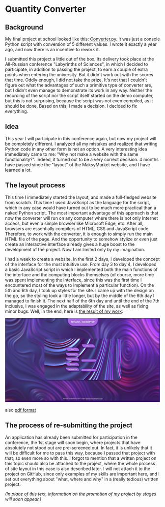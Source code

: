 # Quantity Converter

## Background

My final project at school looked like this: [Converter.py](Converter.py). It was just a console Python script with conversion of 5 different values. I wrote it exactly a year ago, and now there is an incentive to rework it.

I submitted this project a little out of the box. Its delivery took place at the All-Russian conference "Labyrinths of Sciences", in which I decided to participate, in addition to passing the project, to earn a couple of extra points when entering the university. But it didn't work out with the scores that time. Oddly enough, I did not take the prize. It's not that I couldn't figure out what the advantages of such a primitive type of converter are, but I didn't even manage to demonstrate its work in any way. Neither the recording of the script nor the script itself started on the demo computer, but this is not surprising, because the script was not even compiled, as it should be done. Based on this, I made a decision. I decided to fix everything.

## Idea

This year I will participate in this conference again, but now my project will be completely different. I analyzed all my mistakes and realized that writing Python code in any other form is not an option. A very interesting idea immediately came to me: "Why not make a website with the same functionality?". Indeed, it turned out to be a very correct decision. 4 months have passed since the "layout" of the MaksyMarket website, and I have learned a lot.

## The layout process

This time I immediately started the layout, and made a full-fledged website from scratch. This time I used JavaScript as the language for the script, which in any case would have turned out to be much more practical than a naked Python script. The most important advantage of this approach is that now the converter will run on any computer where there is not only Internet access, but even a simple browser like Microsoft Edge, etc. After all, browsers are essentially compilers of HTML, CSS and JavaScript code. Therefore, to work with the converter, it is enough to simply run the main HTML file of the page. And the opportunity to somehow stylize or even just create an interactive interface already gives a huge boost to the development of the project. Now I am limited only by my imagination.

I had a week to create a website. In the first 2 days, I developed the concept of the interface for the most intuitive use. From day 3 to day 4, I developed a basic JavaScript script in which I implemented both the main functions of the interface and the computing blocks themselves (of course, more time was spent implementing the interface, since this was the first time I encountered most of the ways to implement a particular function). On the 5th and 6th day, I took up styles for the site. I came up with the design on the go, so the styling took a little longer, but by the middle of the 6th day I managed to finish it. The next half of the 6th day and until the end of the 7th inclusive, I was engaged in the adaptability of the site, as well as fixing minor bugs. Well, in the end, here is [the result of my work](index.html):

![Index](Converter.jpg)

also [pdf format](Converter.pdf)

## The process of re-submitting the project

An application has already been submitted for participation in the conference, the 1st stage will soon begin, where projects that have absolutely not stood out are pre-screened out. In fact, it is unlikely that it will be difficult for me to pass this way, because I passed that project with that, so even more so with this. I forgot to mention that a written project on this topic should also be attached to the project, where the whole process of site layout in this case is also described later. I will not attach it to the project on GitHub, since only examples of my skills are important here, and I set out everything about "what, where and why" in a (really tedious) written project.

*(In place of this text, information on the promotion of my project by stages will soon appear.)*